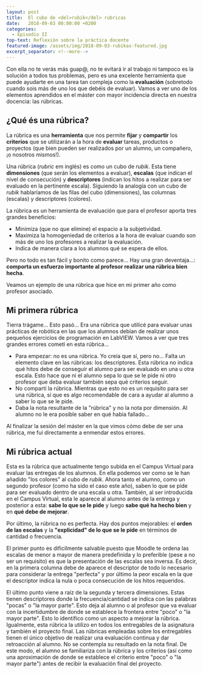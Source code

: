 ```yaml
---
layout: post
title:  El cubo de <del>rubik</del> rubricas
date:   2018-09-03 00:00:00 +0200
categories:
  - Episodio II
top-text: Reflexión sobre la práctica docente
featured-image: /assets/img/2018-09-03-rubikas-featured.jpg
excerpt_separator: <!--more-->
---
```


Con ella no te verás más guap@, no te evitará ir al trabajo ni tampoco es la solución a todos tus problemas, pero es una excelente herramienta que puede ayudarte en una tarea tan compleja como la **evaluación** (sobretodo cuando sois más de uno los que debéis de evaluar). Vamos a ver uno de los elementos aprendidos en el máster con mayor incidencia directa en nuestra docencia: las rúbricas.

<!--more-->

## ¿Qué és una rúbrica?

La rúbrica es una **herramienta** que nos permite **fijar** y **compartir** los **criterios** que se utilizarán a la hora de **evaluar** tareas, productos o proyectos (que bien pueden ser realizados por un alumno, un compañero, ¡o nosotros mismos!).

Una rúbrica (*rubric* em inglés) es como un cubo de *rubik*. Esta tiene **dimensiones** (que serán los elementos a evaluar), **escalas** (que indican el nivel de consecución) y **descriptores** (indican los hitos a realizar para ser evaluado en la pertinente escala). Siguiendo la analogía con un cubo de *rubik* hablaríamos de las filas del cubo (dimensiones), las columnas (escalas) y descriptores (colores).

La rúbrica es un herramienta de evaluación que para el profesor aporta tres grandes beneficios:

- Minimiza (que no que elimine) el espacio a la subjetividad.
- Maximiza la homogeniedad de criterios a la hora de evaluar cuando son más de uno los profesores a realizar la evaluación.
- Indica de manera clara a los alumnos qué se espera de ellos.

Pero no todo es tan fácil y bonito como parece... Hay una gran deventaja...: **comporta un esfuerzo importante al profesor realizar una rúbrica bien hecha**.

Veamos un ejemplo de una rúbrica que hice en mi primer año como profesor asociado.

## Mi primera rúbrica

<script type="text/javascript" src="https://www.gstatic.com/charts/loader.js"></script>
<script type="text/javascript">
      google.charts.load('current', {'packages':['table']});
      google.charts.setOnLoadCallback(drawRubricas);

      function drawRubricas() {
        drawRubricaPeste();
        drawRubricaActual();
      }

      function drawRubricaPeste() {
        var data = new google.visualization.DataTable();
        data.addColumn('string', 'Dimensión');
        data.addColumn('boolean', 'Excelente (10-9)');
        data.addColumn('boolean', 'Notable (8-7)');
        data.addColumn('boolean', 'Aprobado (6-5)');
        data.addColumn('boolean', 'No aceptable (4-0)');
        data.addRows([
          ['Ha fet el que se li demanava',  null, true, null, null],
          ['El front panel és intuïtiu',  true, null, null, null],
          ['El block diagram és llegible',  true, null, null, null],
          ["Les preguntes s'han respost",  true, null, null, null]
        ]);

        var table = new google.visualization.Table(document.getElementById('rubrica-peste'));

        table.draw(data, {showRowNumber: false, width: '100%', height: '100%'});
      }

      function drawRubricaActual() {
        var dataRubricaActual = new google.visualization.DataTable();
        dataRubricaActual.addColumn('string', 'Dimensión');
        dataRubricaActual.addColumn('string', null);
        dataRubricaActual.addColumn('string', null);
        dataRubricaActual.addColumn('string', null);
        dataRubricaActual.addColumn('string', null);
        dataRubricaActual.addRows([
          ['Implementació de les accions de la tasca i funcionament',
              "No s'ha realitzat cap de les accions que es demanen en el guió de pràctiques/exercicis correctament. (0 punts)",
              "S'han realitzat més d'un 50% de les accions que es demanen en el guió de pràctiques/exercicis correctament. (4 punts)",
              "S'han realitzat més d'un 75% de les accions que es demanen en el guió de pràctiques/exercicis correctament. (8 punts)",
              "S'han realitzat totes les accions que es demanen en el guió de pràctiques/exercicis correctament. (12 punts)"],
          ['Estil del front panel',
              "El front panel no segueix cap de les recomanacions indicades pel NI LabVIEW en el document NI LabVIEW Development Guidelines que podeu trobar al Campus. (0 punts)",
              "El front panel segueix poques de les recomanacions indicades pel NI LabVIEW en el document NI LabVIEW Development Guidelines que podeu trobar al Campus. (1 punt)",
              "El front panel segueix gran part de les recomanacions indicades pel NI LabVIEW en el document NI LabVIEW Development Guidelines que podeu trobar al Campus. (2 punts)",
              "El front panel segueix totes les recomanacions indicades pel NI LabVIEW en el document NI LabVIEW Development Guidelines que podeu trobar al Campus. (3 punts)"],
          ['Estil del block diagram',
              "El block diagram no segueix cap de les recomanacions indicades pel NI LabVIEW en el document NI LabVIEW Development Guidelines que podeu trobar al Campus. (0 punts)",
              "El block diagram segueix poques de les recomanacions indicades pel NI LabVIEW en el document NI LabVIEW Development Guidelines que podeu trobar al Campus. (1 punt)",
              "El block diagram segueix gran part de les recomanacions indicades pel NI LabVIEW en el document NI LabVIEW Development Guidelines que podeu trobar al Campus. (2 punts)",
              "El block diagram segueix totes les recomanacions indicades pel NI LabVIEW en el document NI LabVIEW Development Guidelines que podeu trobar al Campus. (3 punts)"],
          ["Preguntes respostes (si n'hi han)",
              "S'han respost menys del 50% de les preguntes correctament. (0 punts)",
              "S'han respost més del 50% de les preguntes correctament. (2 punts)",
              "S'han respost més 75% de les preguntes correctament. (4 punts)",
              "S'han respost totes les preguntes correctament. (16punts)"]
        ]);

        dataRubricaActual.setProperty(0, 3, 'style', 'background-color: PaleGreen;');
        dataRubricaActual.setProperty(1, 4, 'style', 'background-color: PaleGreen;');
        dataRubricaActual.setProperty(2, 4, 'style', 'background-color: PaleGreen;');
        dataRubricaActual.setProperty(3, 4, 'style', 'background-color: PaleGreen;');

        var tableRubricaActual = new google.visualization.Table(document.getElementById('rubrica-actual'));

        tableRubricaActual.draw(dataRubricaActual, {allowHtml: true, showRowNumber: false, width: '100%', height: '100%'});
      }
</script>
<div id="rubrica-peste"></div>

Tierra trágame... Esto pasó... Era una rúbrica que utilicé para evaluar unas prácticas de robótica en las que los alumnos debían de realizar unos pequeños ejercicios de programación en LabVIEW. Vamos a ver que tres grandes errores cometí en esta rúbrica...

- Para empezar: no es una rúbrica. Yo creía que sí, pero no... Falta un elemento clave en las rúbricas: los descriptores. Esta rúbrica no indica qué hitos debe de conseguir el alumno para ser evaluado en una u otra escala. Esto hace que ni el alumno sepa lo que se le pide ni otro profesor que deba evaluar también sepa qué criterios seguir.
- No compartí la rúbrica. Mientras que esto no es un requisito para ser una rúbrica, sí que es algo recomendable de cara a ayudar al alumno a saber lo que se le pide.
- Daba la nota resultante de la "rúbrica" y no la nota por dimensión. Al alumno no le era posible saber en qué había fallado...

Al finalizar la sesión del máster en la que vimos cómo debe de ser una rúbrica, me fuí directamente a enmendar estos errores.

## Mi rúbrica actual
<div id="rubrica-actual"></div>

Esta es la rúbrica que actualmente tengo subida en el Campus Virtual para evaluar las entregas de los alumnos. En ella podemos ver como se le han añadido "los colores" al cubo de *rubik*. Ahora tanto el alumno, como un segundo profesor (como ha sido el caso este año), saben lo que se pide para ser evaluado dentro de una escala u otra. También, al ser introducida en el Campus Virtual, esta le aparece al alumno antes de la entrega y posterior a esta: **sabe lo que se le pide** y luego **sabe qué ha hecho bien** y en **qué debe de mejorar**.

Por último, la rúbrica no es perfecta. Hay dos puntos mejorables: el **orden de las escalas** y la **"explicidad" de lo que se le pide** en términos de cantidad o frecuencia.

El primer punto es dificilmente salvable puesto que Moodle te ordena las escalas de menor a mayor de manera predefinida y lo preferible (pese a no ser un requisito) es que la presentación de las escalas sea inversa. Es decir, en la primera columna debe de aparece el descriptor de todo lo necesario para considerar la entrega "perfecta" y por último la peor escala en la que el descriptor indica la nula o poca consecución de los hitos requeridos.

El último punto viene a raíz de la segunda y tercera dimensiones. Estas tienen descriptores donde la frecuencia/cantidad se indica con las palabras "pocas" o "la mayor parte". Esto deja al alumno o al profesor que va evaluar con la incertidumbre de donde se establece la frontera entre "poco" o "la mayor parte". Esto lo identifico como un aspecto a mejorar la rúbrica. Igualmente, esta rúbrica la utilizo en todos los entregables de la asignatura y también el proyecto final. Las rúbricas empleadas sobre los entregables tienen el único objetivo de realizar una evaluación continua y dar retroacción al alumno. No se contempla su resultado en la nota final. De este modo, el alumno se familiariza con la rúbrica y los criterios (así como una aproximación de donde se establece el criterio entre "poco" o "la mayor parte") antes de recibir la evaluación final del proyecto.